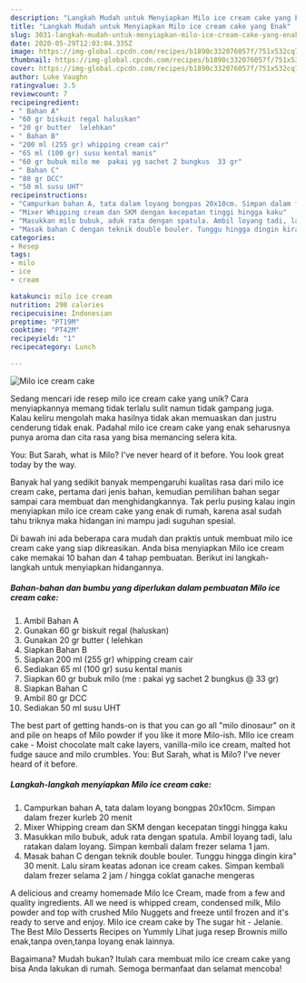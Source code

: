 ```yaml
---
description: "Langkah Mudah untuk Menyiapkan Milo ice cream cake yang Enak"
title: "Langkah Mudah untuk Menyiapkan Milo ice cream cake yang Enak"
slug: 3031-langkah-mudah-untuk-menyiapkan-milo-ice-cream-cake-yang-enak
date: 2020-05-29T12:03:04.335Z
image: https://img-global.cpcdn.com/recipes/b1890c332076057f/751x532cq70/milo-ice-cream-cake-foto-resep-utama.jpg
thumbnail: https://img-global.cpcdn.com/recipes/b1890c332076057f/751x532cq70/milo-ice-cream-cake-foto-resep-utama.jpg
cover: https://img-global.cpcdn.com/recipes/b1890c332076057f/751x532cq70/milo-ice-cream-cake-foto-resep-utama.jpg
author: Luke Vaughn
ratingvalue: 3.5
reviewcount: 7
recipeingredient:
- " Bahan A"
- "60 gr biskuit regal haluskan"
- "20 gr butter  lelehkan"
- " Bahan B"
- "200 ml (255 gr) whipping cream cair"
- "65 ml (100 gr) susu kental manis"
- "60 gr bubuk milo me  pakai yg sachet 2 bungkus  33 gr"
- " Bahan C"
- "80 gr DCC"
- "50 ml susu UHT"
recipeinstructions:
- "Campurkan bahan A, tata dalam loyang bongpas 20x10cm. Simpan dalam frezer kurleb 20 menit"
- "Mixer Whipping cream dan SKM dengan kecepatan tinggi hingga kaku"
- "Masukkan milo bubuk, aduk rata dengan spatula. Ambil loyang tadi, lalu ratakan dalam loyang. Simpan kembali dalam frezer selama 1 jam."
- "Masak bahan C dengan teknik double bouler. Tunggu hingga dingin kira&#34; 30 menit. Lalu siram keatas adonan ice cream cakes. Simpan kembali dalam frezer selama 2 jam / hingga coklat ganache mengeras"
categories:
- Resep
tags:
- milo
- ice
- cream

katakunci: milo ice cream 
nutrition: 298 calories
recipecuisine: Indonesian
preptime: "PT19M"
cooktime: "PT42M"
recipeyield: "1"
recipecategory: Lunch

---
```



![Milo ice cream cake](https://img-global.cpcdn.com/recipes/b1890c332076057f/751x532cq70/milo-ice-cream-cake-foto-resep-utama.jpg)

Sedang mencari ide resep milo ice cream cake yang unik? Cara menyiapkannya memang tidak terlalu sulit namun tidak gampang juga. Kalau keliru mengolah maka hasilnya tidak akan memuaskan dan justru cenderung tidak enak. Padahal milo ice cream cake yang enak seharusnya punya aroma dan cita rasa yang bisa memancing selera kita.

You: But Sarah, what is Milo? I&#39;ve never heard of it before. You look great today by the way.

Banyak hal yang sedikit banyak mempengaruhi kualitas rasa dari milo ice cream cake, pertama dari jenis bahan, kemudian pemilihan bahan segar sampai cara membuat dan menghidangkannya. Tak perlu pusing kalau ingin menyiapkan milo ice cream cake yang enak di rumah, karena asal sudah tahu triknya maka hidangan ini mampu jadi suguhan spesial.


Di bawah ini ada beberapa cara mudah dan praktis untuk membuat milo ice cream cake yang siap dikreasikan. Anda bisa menyiapkan Milo ice cream cake memakai 10 bahan dan 4 tahap pembuatan. Berikut ini langkah-langkah untuk menyiapkan hidangannya.

<!--inarticleads1-->

##### Bahan-bahan dan bumbu yang diperlukan dalam pembuatan Milo ice cream cake:

1. Ambil  Bahan A
1. Gunakan 60 gr biskuit regal (haluskan)
1. Gunakan 20 gr butter ( lelehkan
1. Siapkan  Bahan B
1. Siapkan 200 ml (255 gr) whipping cream cair
1. Sediakan 65 ml (100 gr) susu kental manis
1. Siapkan 60 gr bubuk milo (me : pakai yg sachet 2 bungkus @ 33 gr)
1. Siapkan  Bahan C
1. Ambil 80 gr DCC
1. Sediakan 50 ml susu UHT


The best part of getting hands-on is that you can go all &#34;milo dinosaur&#34; on it and pile on heaps of Milo powder if you like it more Milo-ish. MIlo ice cream cake - Moist chocolate malt cake layers, vanilla-milo ice cream, malted hot fudge sauce and milo crumbles. You: But Sarah, what is Milo? I&#39;ve never heard of it before. 

<!--inarticleads2-->

##### Langkah-langkah menyiapkan Milo ice cream cake:

1. Campurkan bahan A, tata dalam loyang bongpas 20x10cm. Simpan dalam frezer kurleb 20 menit
1. Mixer Whipping cream dan SKM dengan kecepatan tinggi hingga kaku
1. Masukkan milo bubuk, aduk rata dengan spatula. Ambil loyang tadi, lalu ratakan dalam loyang. Simpan kembali dalam frezer selama 1 jam.
1. Masak bahan C dengan teknik double bouler. Tunggu hingga dingin kira&#34; 30 menit. Lalu siram keatas adonan ice cream cakes. Simpan kembali dalam frezer selama 2 jam / hingga coklat ganache mengeras


A delicious and creamy homemade Milo Ice Cream, made from a few and quality ingredients. All we need is whipped cream, condensed milk, Milo powder and top with crushed Milo Nuggets and freeze until frozen and it&#39;s ready to serve and enjoy. Milo ice cream cake by The sugar hit - Jelanie. The Best Milo Desserts Recipes on Yummly Lihat juga resep Brownis millo enak,tanpa oven,tanpa loyang enak lainnya. 

Bagaimana? Mudah bukan? Itulah cara membuat milo ice cream cake yang bisa Anda lakukan di rumah. Semoga bermanfaat dan selamat mencoba!
